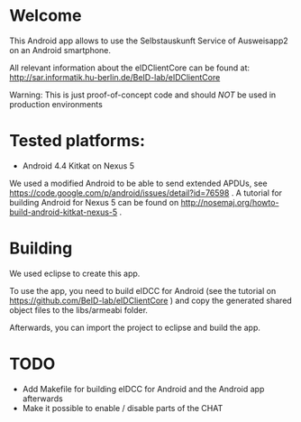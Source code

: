 # Welcome

This Android app allows to use the Selbstauskunft Service of Ausweisapp2 on an Android smartphone.

All relevant information about the eIDClientCore can be found at:
http://sar.informatik.hu-berlin.de/BeID-lab/eIDClientCore

Warning: This is just proof-of-concept code and should _NOT_ be used in
production environments

# Tested platforms:

* Android 4.4 Kitkat on Nexus 5

We used a modified Android to be able to send extended APDUs, see https://code.google.com/p/android/issues/detail?id=76598 . A tutorial for building Android for Nexus 5 can be found on http://nosemaj.org/howto-build-android-kitkat-nexus-5 .

# Building

We used eclipse to create this app.

To use the app, you need to build eIDCC for Android (see the tutorial on https://github.com/BeID-lab/eIDClientCore ) and copy the generated shared object files to the libs/armeabi folder.

Afterwards, you can import the project to eclipse and build the app.

# TODO

* Add Makefile for building eIDCC for Android and the Android app afterwards
* Make it possible to enable / disable parts of the CHAT
